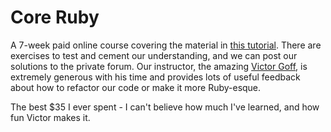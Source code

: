 # Core Ruby

A 7-week paid online course covering the material in [this tutorial](http://rubylearning.com/satishtalim/tutorial.html). There are exercises to test and cement our understanding, and we can post our solutions to the private forum. Our instructor, the amazing [Victor Goff](https://github.com/kotp), is extremely generous with his time and provides lots of useful feedback about how to refactor our code or make it more Ruby-esque.

The best $35 I ever spent - I can't believe how much I've learned, and how fun Victor makes it. 